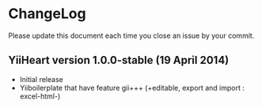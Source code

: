 # ChangeLog
Please update this document each time you close an issue by your commit.

## YiiHeart version 1.0.0-stable (19 April 2014)
- Initial release
-	Yiiboilerplate that have feature gii+++ (+editable, export and import : excel-html-)
